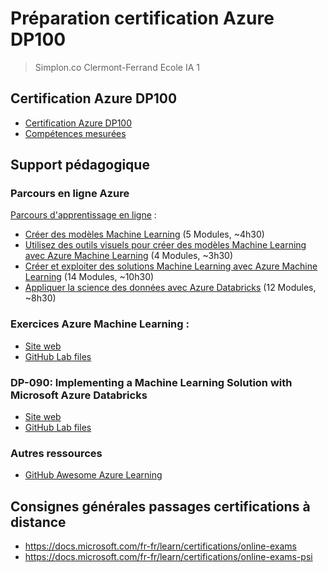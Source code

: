 # Préparation certification Azure DP100

> Simplon.co Clermont-Ferrand Ecole IA 1

## Certification Azure DP100

- [Certification Azure DP100](https://docs.microsoft.com/fr-fr/learn/certifications/exams/dp-100)
- [Compétences mesurées](https://query.prod.cms.rt.microsoft.com/cms/api/am/binary/RE3VUjA)

## Support pédagogique

### Parcours en ligne Azure

[Parcours d'apprentissage en ligne](https://docs.microsoft.com/fr-fr/learn/certifications/exams/dp-100?tab=tab-learning-paths) :

- [Créer des modèles Machine Learning](https://docs.microsoft.com/fr-fr/learn/paths/create-machine-learn-models/) (5 Modules, ~4h30)
- [Utilisez des outils visuels pour créer des modèles Machine Learning avec Azure Machine Learning](https://docs.microsoft.com/fr-fr/learn/paths/create-no-code-predictive-models-azure-machine-learning/) (4 Modules, ~3h30)
- [Créer et exploiter des solutions Machine Learning avec Azure Machine Learning](https://docs.microsoft.com/fr-fr/learn/paths/build-ai-solutions-with-azure-ml-service/) (14 Modules, ~10h30)
- [Appliquer la science des données avec Azure Databricks](https://docs.microsoft.com/fr-fr/learn/paths/perform-data-science-azure-databricks/) (12 Modules, ~8h30)

### Exercices Azure Machine Learning :

- [Site web](https://microsoftlearning.github.io/mslearn-dp100/)
- [GitHub Lab files](https://github.com/MicrosoftLearning/mslearn-dp100)

### DP-090: Implementing a Machine Learning Solution with Microsoft Azure Databricks

- [Site web](https://microsoftlearning.github.io/dp-090-databricks-ml/)
- [GitHub Lab files](https://github.com/MicrosoftLearning/dp-090-databricks-ml)

### Autres ressources

- [GitHub Awesome Azure Learning](https://github.com/ddneves/awesome-azure-learning/blob/master/topics/certifications/dp-100.md)

## Consignes générales passages certifications à distance

- https://docs.microsoft.com/fr-fr/learn/certifications/online-exams
- https://docs.microsoft.com/fr-fr/learn/certifications/online-exams-psi
